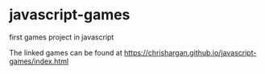 # javascript-games
first games project in javascript

The linked games can be found at 
https://chrishargan.github.io/javascript-games/index.html

